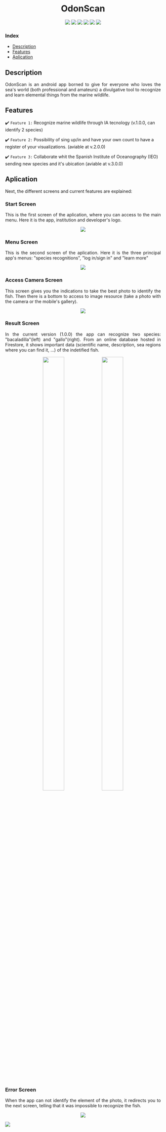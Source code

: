 <h1 align="center"> OdonScan </h1>

<p align="center">
   <img src="https://img.shields.io/badge/STATUS-EN%20DESAROLLO-green">
   <img src="https://img.shields.io/badge/VERSION-v.1.0.0-red">
   <img src="https://img.shields.io/badge/LICENCE-IEO-blue">
   <img src="https://img.shields.io/badge/LICENCE-AtogDevelop-blue">
   <img src="https://img.shields.io/badge/LANGUAGE-KOTLIN-purple">
   <img src="https://img.shields.io/badge/SOFTWARE-AndroidStudio-yellow">
   </p>

### Index 

- [Description](#description)
- [Features](#features)
- [Aplication](#aplication)

## Description

<p align="justify">
OdonScan is an android app borned to give for everyone who loves the sea's world (both professional and amateurs) a divulgative tool to recognize and learn elemental things from the marine wildlife. 
</p>

## Features

:heavy_check_mark: `Feature 1:` Recognize marine wildlife through IA tecnology (v.1.0.0, can identify 2 species)

:heavy_check_mark: `Feature 2:` Possibility of sing up/in and have your own count to have a register of your visualizations. (aviable at v.2.0.0)

:heavy_check_mark: `Feature 3:` Collaborate whit the Spanish Institute of Oceanography (IEO) sending new species and it's ubication (aviable at v.3.0.0)  

## Aplication 

Next, the different screens and current features are explained: 

### Start Screen

<p align="justify">
This is the first screen of the aplication, where you can access to the main menu. Here it is the app, institution and developer's logo. 
   <p align="center">
   <img src="https://i.imgur.com/FJmvOMt.png">
   </p>
</p>

### Menu Screen

<p align="justify">
This is the second screen of the aplication. Here it is the three principal app's menus: "species recognitions", "log in/sign in" and "learn more"  
   <p align="center">
   <img align= "center" src="https://i.imgur.com/6DwK2R0.png">
   </p>
</p>

### Access Camera Screen

<p align="justify">
This screen gives you the indications to take the best photo to identify the fish. Then there is a bottom to access to image resource (take a photo with the camera or the mobile's gallery).   
   <p align="center">
   <img align= "center" src="https://i.imgur.com/056uhNf.png">
   </p>
</p>

### Result Screen

<p align="justify">
In the current version (1.0.0) the app can recognize two species: "bacaladilla"(left) and "gallo"(right). From an online database hosted in Firestore, it shows important data (scientific name, description, sea regions where you can find it, ...) of the indetified fish.  
   <p align="center">
   <img src="https://i.imgur.com/EqzXgFQ.jpeg" style="height: 60%; width:37%;">
   <img src="https://i.imgur.com/FN24xOR.jpeg" style="height: 60%; width:37%;">
   </p> 
</p>

### Error Screen

<p align="justify">
When the app can not identify the element of the photo, it redirects you to the next screen, telling that it was impossible to recognize the fish.    
   <p align="center">
   <img align= "center" src="https://i.imgur.com/Pdi6Plv.png">
   </p>
</p>
   

     
   
   
   <img align= "center" src="https://i.imgur.com/ikJ5NGq.png">
